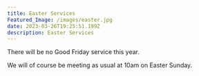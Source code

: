 ```yaml
---
title: Easter Services
Featured_Image: /images/easter.jpg
date: 2023-03-26T19:25:51.199Z
description: Easter Services
---
```

There will be no Good Friday service this year. 

W﻿e will of course be meeting as usual at 10am on Easter Sunday.